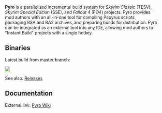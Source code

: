**Pyro** is a parallelized incremental build system for _Skyrim Classic_ (TESV), _Skyrim Special Edition_ (SSE), and _Fallout 4_ (FO4) projects. Pyro provides mod authors with an all-in-one tool for compiling Papyrus scripts, packaging BSA and BA2 archives, and preparing builds for distribution. Pyro can be integrated as an external tool into any IDE, allowing mod authors to "Instant Build" projects with a single hotkey.


## Binaries

Latest build from master branch:

[![](https://github.com/fireundubh/pyro/workflows/GitHub%20CI/badge.svg)](https://github.com/JDGBOLT/pyro/actions)

See also: [Releases](https://github.com/fireundubh/pyro/releases)


## Documentation

External link: [Pyro Wiki](https://wiki.fireundubh.com/pyro)
